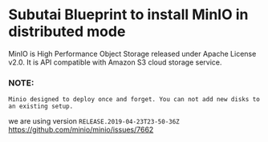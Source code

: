 # Subutai Blueprint to install MinIO in distributed mode

MinIO is High Performance Object Storage released under Apache License v2.0. It is API compatible with Amazon S3 cloud storage service.

### NOTE:
```
Minio designed to deploy once and forget. You can not add new disks to an existing setup.
```


we are using version `RELEASE.2019-04-23T23-50-36Z`
https://github.com/minio/minio/issues/7662

